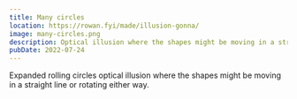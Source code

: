 ```yaml
---
title: Many circles
location: https://rowan.fyi/made/illusion-gonna/
image: many-circles.png
description: Optical illusion where the shapes might be moving in a straight line or rotating either way.
pubDate: 2022-07-24
---
```


Expanded rolling circles optical illusion where the shapes might be moving in a straight line or rotating either way.
